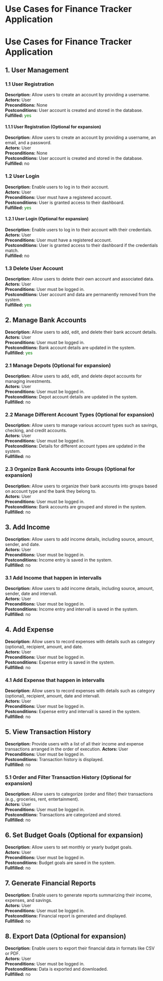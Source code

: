 # Use Cases for Finance Tracker Application

# Use Cases for Finance Tracker Application

## 1. User Management

### 1.1 User Registration
**Description:** Allow users to create an account by providing a username.  
**Actors:** User  
**Preconditions:** None  
**Postconditions:** User account is created and stored in the database.  
**Fulfilled:** <span style="color:green">yes</span>

#### 1.1.1 User Registration (Optional for expansion)  
**Description:** Allow users to create an account by providing a username, an email, and a password.  
**Actors:** User  
**Preconditions:** None  
**Postconditions:** User account is created and stored in the database.  
**Fulfilled:** no

### 1.2 User Login
**Description:** Enable users to log in to their account.  
**Actors:** User  
**Preconditions:** User must have a registered account.  
**Postconditions:** User is granted access to their dashboard.  
**Fulfilled:** <span style="color:green">yes</span>

#### 1.2.1 User Login (Optional for expansion)  
**Description:** Enable users to log in to their account with their credentials.  
**Actors:** User  
**Preconditions:** User must have a registered account.  
**Postconditions:** User is granted access to their dashboard if the credentials match.  
**Fulfilled:** no

### 1.3 Delete User Account
**Description:** Allow users to delete their own account and associated data.  
**Actors:** User  
**Preconditions:** User must be logged in.  
**Postconditions:** User account and data are permanently removed from the system.  
**Fulfilled:** <span style="color:green">yes</span>


## 2. Manage Bank Accounts
**Description:** Allow users to add, edit, and delete their bank account details.  
**Actors:** User  
**Preconditions:** User must be logged in.  
**Postconditions:** Bank account details are updated in the system.  
**Fullfilled:** <span style="color:green">yes</span>  

### 2.1 Manage Depots (Optional for expansion)
**Description:** Allow users to add, edit, and delete depot accounts for managing investments.  
**Actors:** User  
**Preconditions:** User must be logged in.  
**Postconditions:** Depot account details are updated in the system.  
**Fullfilled:** no  

### 2.2 Manage Different Account Types (Optional for expansion)
**Description:** Allow users to manage various account types such as savings, checking, and credit accounts.  
**Actors:** User  
**Preconditions:** User must be logged in.  
**Postconditions:** Details for different account types are updated in the system.  
**Fullfilled:** no  

### 2.3 Organize Bank Accounts into Groups (Optional for expansion)
**Description:** Allow users to organize their bank accounts into groups based on account type and the bank they belong to.  
**Actors:** User  
**Preconditions:** User must be logged in.  
**Postconditions:** Bank accounts are grouped and stored in the system.  
**Fullfilled:** no    

## 3. Add Income
**Description:** Allow users to add income details, including source, amount, sender, and date.  
**Actors:** User  
**Preconditions:** User must be logged in.  
**Postconditions:** Income entry is saved in the system.  
**Fullfilled:** no  

### 3.1 Add Income that happen in intervalls
**Description:** Allow users to add income details, including source, amount, sender, date and intervall.  
**Actors:** User  
**Preconditions:** User must be logged in.  
**Postconditions:** Income entry and intervall is saved in the system.  
**Fullfilled:** no  

## 4. Add Expense
**Description:** Allow users to record expenses with details such as category (optional), recipient, amount, and date.  
**Actors:** User  
**Preconditions:** User must be logged in.  
**Postconditions:** Expense entry is saved in the system.  
**Fullfilled:** no  

### 4.1 Add Expense that happen in intervalls
**Description:** Allow users to record expenses with details such as category (optional), recipient, amount, date and intervall.  
**Actors:** User  
**Preconditions:** User must be logged in.  
**Postconditions:** Expense entry and intervall is saved in the system.  
**Fullfilled:** no  

## 5. View Transaction History
**Description:** Provide users with a list of all their income and expense transactions arranged in the order of execution.
**Actors:** User  
**Preconditions:** User must be logged in.  
**Postconditions:** Transaction history is displayed.  
**Fullfilled:** no  

### 5.1 Order and Filter Transaction History (Optional for expansion)
**Description:** Allow users to categorize (order and filter) their transactions (e.g., groceries, rent, entertainment).  
**Actors:** User  
**Preconditions:** User must be logged in.  
**Postconditions:** Transactions are categorized and stored.  
**Fullfilled:** no 

## 6. Set Budget Goals (Optional for expansion)
**Description:** Allow users to set monthly or yearly budget goals.  
**Actors:** User  
**Preconditions:** User must be logged in.  
**Postconditions:** Budget goals are saved in the system.  
**Fullfilled:** no  

## 7. Generate Financial Reports
**Description:** Enable users to generate reports summarizing their income, expenses, and savings.  
**Actors:** User  
**Preconditions:** User must be logged in.  
**Postconditions:** Financial report is generated and displayed.  
**Fullfilled:** no   

## 8. Export Data (Optional for expansion)
**Description:** Enable users to export their financial data in formats like CSV or PDF.  
**Actors:** User  
**Preconditions:** User must be logged in.  
**Postconditions:** Data is exported and downloaded.  
**Fullfilled:** no  